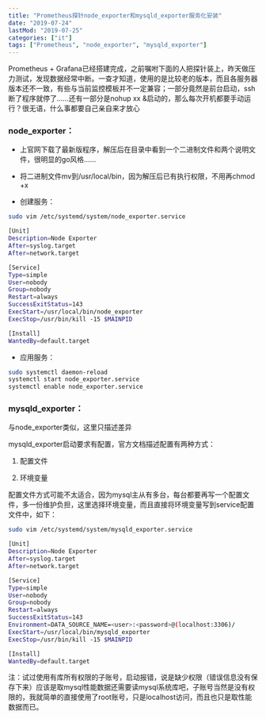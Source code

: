 ```yaml
---
title: "Prometheus探针node_exporter和mysqld_exporter服务化安装"
date: "2019-07-24"
lastMod: "2019-07-25"
categories: ["it"]
tags: ["Prometheus", "node_exporter", "mysqld_exporter"]
---
```


Prometheus + Grafana已经搭建完成，之前嘱咐下面的人把探针装上，昨天做压力测试，发现数据经常中断。一查才知道，使用的是比较老的版本，而且各服务器版本还不一致，有些与当前监控模板并不一定兼容；一部分竟然是前台启动，ssh断了程序就停了……还有一部分是nohup xx &启动的，那么每次开机都要手动运行？很无语，什么事都要自己亲自来才放心

### node_exporter：

- 上官网下载了最新版程序，解压后在目录中看到一个二进制文件和两个说明文件，很明显的go风格……

- 将二进制文件mv到/usr/local/bin，因为解压后已有执行权限，不用再chmod +x
- 创建服务：

```bash
sudo vim /etc/systemd/system/node_exporter.service

[Unit]
Description=Node Exporter
After=syslog.target
After=network.target

[Service]
Type=simple
User=nobody
Group=nobody
Restart=always
SuccessExitStatus=143
ExecStart=/usr/local/bin/node_exporter
ExecStop=/usr/bin/kill -15 $MAINPID

[Install]
WantedBy=default.target
```

- 应用服务：

```bash
sudo systemctl daemon-reload
systemctl start node_exporter.service
systemctl enable node_exporter.service
```

### mysqld_exporter：

与node_exporter类似，这里只描述差异

mysqld_exporter启动要求有配置，官方文档描述配置有两种方式：

1. 配置文件

2. 环境变量

配置文件方式可能不太适合，因为mysql主从有多台，每台都要再写一个配置文件，多一份维护负担，这里选择环境变量，而且直接将环境变量写到service配置文件中，如下：

```bash
sudo vim /etc/systemd/system/mysqld_exporter.service

[Unit]
Description=Node Exporter
After=syslog.target
After=network.target

[Service]
Type=simple
User=nobody
Group=nobody
Restart=always
SuccessExitStatus=143
Environment=DATA_SOURCE_NAME=<user>:<password>@(localhost:3306)/
ExecStart=/usr/local/bin/mysqld_exporter
ExecStop=/usr/bin/kill -15 $MAINPID

[Install]
WantedBy=default.target
```

注：试过使用有库所有权限的子账号，启动报错，说是缺少权限（错误信息没有保存下来）应该是取mysql性能数据还需要读mysql系统库吧，子账号当然是没有权限的，我就简单的直接使用了root账号，只是localhost访问，而且也只是取性能数据而已。


